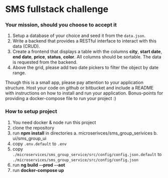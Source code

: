 # SMS fullstack challenge

### Your mission, should you choose to accept it

1. Setup a database of your choice and seed it from the `data.json`.
2. Write a backend that provides a RESTful interface to interact with this data
(CRUD).
3. Create a frontend that displays a table with the columns
**city**, **start date**, **end date**, **price**, **status**, **color**.
All columns should be sortable. The data is requested from the backend.
4. Above the grid, please add two date pickers to filter the object by date
range.

Though this is a small app, please pay attention to your application structure.
Host your code on github or bitbucket and include a README with instructions on
how to install and run your application. Bonus-points for providing a
docker-compose file to run your project :)

### How to setup project

1. You need docker & node run this project
2. clone the repository
3. run **npm install** in directories 
    a. microserivces/sms_group_serivices
    b. ui/sms_group_ui
4. copy `.env.default` to `.env`
5. copy `./microservices/sms_group_service/src/config/config.json.default` to `./microservices/sms_group_service/src/config/config.json`
6. run **ng build --prod --aot**
7. run **docker-compose up**